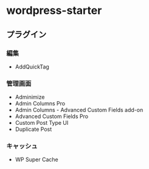 # wordpress-starter


## プラグイン
  ### 編集
  - AddQuickTag

  ### 管理画面
  - Adminimize
  - Admin Columns Pro
  - Admin Columns - Advanced Custom Fields add-on
  - Advanced Custom Fields Pro
  - Custom Post Type UI
  - Duplicate Post

  ### キャッシュ
  - WP Super Cache
